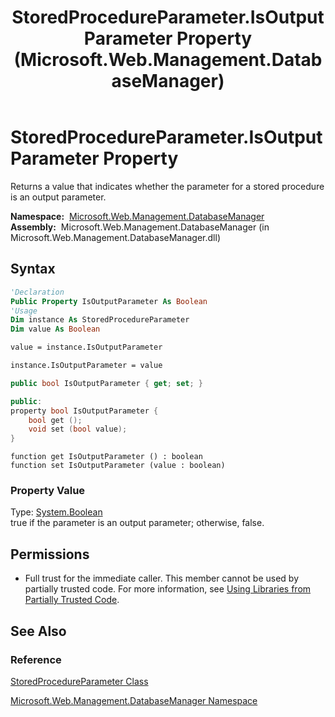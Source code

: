 ﻿---
title: StoredProcedureParameter.IsOutputParameter Property (Microsoft.Web.Management.DatabaseManager)
TOCTitle: IsOutputParameter Property
ms:assetid: P:Microsoft.Web.Management.DatabaseManager.StoredProcedureParameter.IsOutputParameter
ms:mtpsurl: https://msdn.microsoft.com/en-us/library/microsoft.web.management.databasemanager.storedprocedureparameter.isoutputparameter(v=VS.90)
ms:contentKeyID: 20476439
ms.date: 05/02/2012
mtps_version: v=VS.90
f1_keywords:
- Microsoft.Web.Management.DatabaseManager.StoredProcedureParameter.IsOutputParameter
- Microsoft.Web.Management.DatabaseManager.StoredProcedureParameter.get_IsOutputParameter
- Microsoft.Web.Management.DatabaseManager.StoredProcedureParameter.set_IsOutputParameter
dev_langs:
- csharp
- jscript
- vb
- cpp
api_location:
- Microsoft.Web.Management.DatabaseManager.dll
api_name:
- Microsoft.Web.Management.DatabaseManager.StoredProcedureParameter.get_IsOutputParameter
- Microsoft.Web.Management.DatabaseManager.StoredProcedureParameter.IsOutputParameter
- Microsoft.Web.Management.DatabaseManager.StoredProcedureParameter.set_IsOutputParameter
api_type:
- Managed
topic_type:
- apiref
- kbSyntax
product_family_name: VS
ROBOTS: INDEX,FOLLOW
---

# StoredProcedureParameter.IsOutputParameter Property

Returns a value that indicates whether the parameter for a stored procedure is an output parameter.

**Namespace:**  [Microsoft.Web.Management.DatabaseManager](microsoft-web-management-databasemanager-namespace.md)  
**Assembly:**  Microsoft.Web.Management.DatabaseManager (in Microsoft.Web.Management.DatabaseManager.dll)

## Syntax

```vb
'Declaration
Public Property IsOutputParameter As Boolean
'Usage
Dim instance As StoredProcedureParameter
Dim value As Boolean

value = instance.IsOutputParameter

instance.IsOutputParameter = value
```

```csharp
public bool IsOutputParameter { get; set; }
```

```cpp
public:
property bool IsOutputParameter {
    bool get ();
    void set (bool value);
}
```

```jscript
function get IsOutputParameter () : boolean
function set IsOutputParameter (value : boolean)
```

### Property Value

Type: [System.Boolean](https://msdn.microsoft.com/library/a28wyd50)  
true if the parameter is an output parameter; otherwise, false.  

## Permissions

  - Full trust for the immediate caller. This member cannot be used by partially trusted code. For more information, see [Using Libraries from Partially Trusted Code](https://msdn.microsoft.com/library/8skskf63).

## See Also

### Reference

[StoredProcedureParameter Class](storedprocedureparameter-class-microsoft-web-management-databasemanager.md)

[Microsoft.Web.Management.DatabaseManager Namespace](microsoft-web-management-databasemanager-namespace.md)

